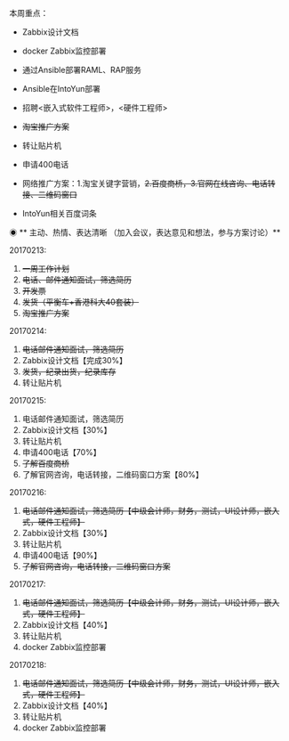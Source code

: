 本周重点：

* Zabbix设计文档

* docker Zabbix监控部署

* 通过Ansible部署RAML、RAP服务

* Ansible在IntoYun部署

* 招聘&lt;嵌入式软件工程师&gt;，&lt;硬件工程师&gt;

* ~~淘宝推广方案~~

* 转让贴片机

* 申请400电话

* 网络推广方案：1.淘宝关键字营销，~~2.百度商桥，3.官网在线咨询、电话转接、二维码窗口~~

* IntoYun相关百度词条

◉ ** 主动、热情、表达清晰 （加入会议，表达意见和想法，参与方案讨论）**

20170213:

1. ~~一周工作计划~~
2. ~~电话、邮件通知面试，筛选简历~~
3. ~~开发票~~
4. ~~发货（平衡车+香港科大40套装）~~
5. ~~淘宝推广方案~~

20170214:

1. ~~电话邮件通知面试，筛选简历~~
2. Zabbix设计文档【完成30%】
3. ~~发货，纪录出货，纪录库存~~
4. 转让贴片机

20170215:

1. 电话邮件通知面试，筛选简历
2. Zabbix设计文档【30%】
3. 转让贴片机
4. 申请400电话【70%】
5. ~~了解百度商桥~~
6. 了解官网咨询，电话转接，二维码窗口方案【80%】

20170216:

1. ~~电话邮件通知面试，筛选简历【中级会计师，财务，测试，UI设计师，嵌入式，硬件工程师】~~
2. Zabbix设计文档【30%】
3. 转让贴片机
4. 申请400电话【90%】
5. ~~了解官网咨询，电话转接，二维码窗口方案~~

20170217:

1. ~~电话邮件通知面试，筛选简历【中级会计师，财务，测试，UI设计师，嵌入式，硬件工程师】~~
2. Zabbix设计文档【40%】
3. 转让贴片机
4. docker Zabbix监控部署

20170218:

1. ~~电话邮件通知面试，筛选简历【中级会计师，财务，测试，UI设计师，嵌入式，硬件工程师】~~
2. Zabbix设计文档【40%】
3. 转让贴片机
4. docker Zabbix监控部署



